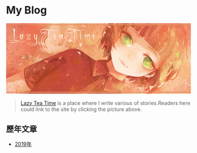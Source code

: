 # My Blog

[![Image](https://raw.githubusercontent.com/LazyTeaTime/LazyTeaTime.github.io/master/Photo/Main_Page_Photo.png)](https://lazyteatime.like.community/)

>[Lazy Tea Time](https://lazyteatime.like.community/) is a place where I write various of stories.Readers here could link to the site by clicking the picture above.

## 歷年文章

* [2019年](https://lazyteatime.github.io/2019/2019 "2019年的文章")
